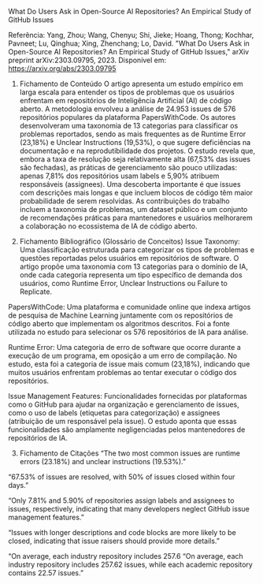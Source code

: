 What Do Users Ask in Open-Source AI Repositories? An Empirical Study of GitHub Issues

Referência:
Yang, Zhou; Wang, Chenyu; Shi, Jieke; Hoang, Thong; Kochhar, Pavneet; Lu, Qinghua; Xing, Zhenchang; Lo, David. "What Do Users Ask in Open-Source AI Repositories? An Empirical Study of GitHub Issues," arXiv preprint arXiv:2303.09795, 2023. Disponível em: https://arxiv.org/abs/2303.09795

1. Fichamento de Conteúdo
O artigo apresenta um estudo empírico em larga escala para entender os tipos de problemas que os usuários enfrentam em repositórios de Inteligência Artificial (AI) de código aberto. A metodologia envolveu a análise de 24.953 issues de 576 repositórios populares da plataforma PapersWithCode. Os autores desenvolveram uma taxonomia de 13 categorias para classificar os problemas reportados, sendo as mais frequentes as de Runtime Error (23,18%) e Unclear Instructions (19,53%), o que sugere deficiências na documentação e na reprodutibilidade dos projetos. O estudo revela que, embora a taxa de resolução seja relativamente alta (67,53% das issues são fechadas), as práticas de gerenciamento são pouco utilizadas: apenas 7,81% dos repositórios usam labels e 5,90% atribuem responsáveis (assignees). Uma descoberta importante é que issues com descrições mais longas e que incluem blocos de código têm maior probabilidade de serem resolvidas. As contribuições do trabalho incluem a taxonomia de problemas, um dataset público e um conjunto de recomendações práticas para mantenedores e usuários melhorarem a colaboração no ecossistema de IA de código aberto.

2. Fichamento Bibliográfico (Glossário de Conceitos)
Issue Taxonomy: Uma classificação estruturada para categorizar os tipos de problemas e questões reportadas pelos usuários em repositórios de software. O artigo propõe uma taxonomia com 13 categorias para o domínio de IA, onde cada categoria representa um tipo específico de demanda dos usuários, como Runtime Error, Unclear Instructions ou Failure to Replicate.

PapersWithCode: Uma plataforma e comunidade online que indexa artigos de pesquisa de Machine Learning juntamente com os repositórios de código aberto que implementam os algoritmos descritos. Foi a fonte utilizada no estudo para selecionar os 576 repositórios de IA para análise.

Runtime Error: Uma categoria de erro de software que ocorre durante a execução de um programa, em oposição a um erro de compilação. No estudo, esta foi a categoria de issue mais comum (23,18%), indicando que muitos usuários enfrentam problemas ao tentar executar o código dos repositórios.

Issue Management Features: Funcionalidades fornecidas por plataformas como o GitHub para ajudar na organização e gerenciamento de issues, como o uso de labels (etiquetas para categorização) e assignees (atribuição de um responsável pela issue). O estudo aponta que essas funcionalidades são amplamente negligenciadas pelos mantenedores de repositórios de IA.

3. Fichamento de Citações
“The two most common issues are runtime errors (23.18%) and unclear instructions (19.53%).”

“67.53% of issues are resolved, with 50% of issues closed within four days.”

“Only 7.81% and 5.90% of repositories assign labels and assignees to issues, respectively, indicating that many developers neglect GitHub issue management features.”

“Issues with longer descriptions and code blocks are more likely to be closed, indicating that issue raisers should provide more details.”

“On average, each industry repository includes 257.6
“On average, each industry repository includes 257.62 issues, while each academic repository contains 22.57 issues.”
